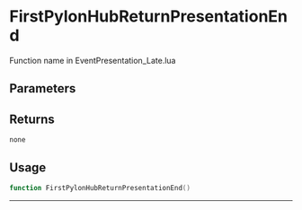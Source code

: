# FirstPylonHubReturnPresentationEnd
Function name in EventPresentation_Late.lua
## Parameters

## Returns
`none`
## Usage
```lua
function FirstPylonHubReturnPresentationEnd()
```
---
